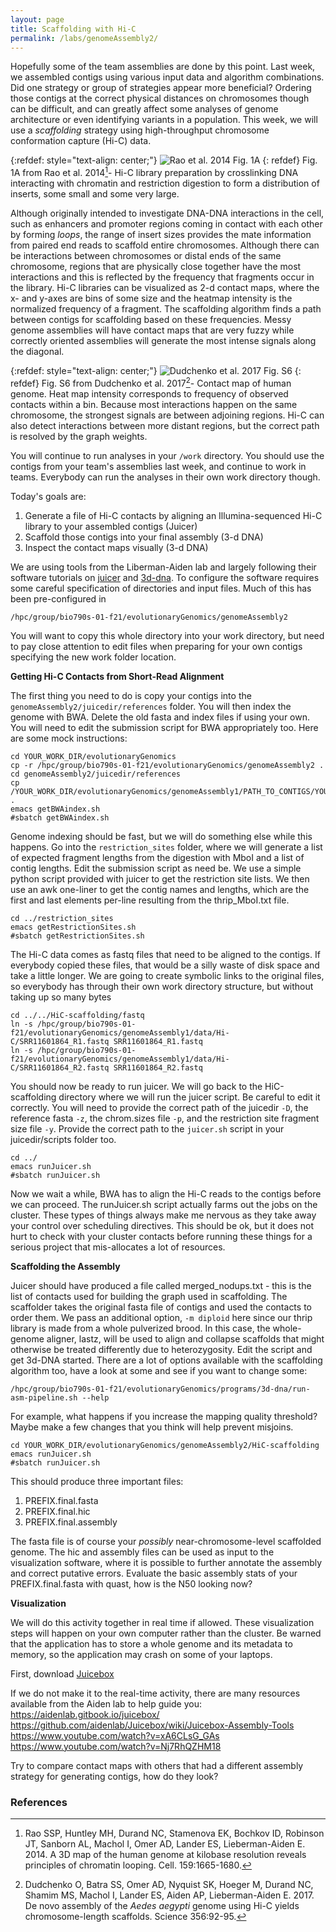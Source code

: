 ```yaml
---
layout: page
title: Scaffolding with Hi-C
permalink: /labs/genomeAssembly2/
---
```


Hopefully some of the team assemblies are done by this point. Last week, we assembled contigs using various input data and algorithm combinations. Did one strategy or group of strategies appear more beneficial? Ordering those contigs at the correct physical distances on chromosomes though can be difficult, and can greatly affect some analyses of genome architecture or even identifying variants in a population. This week, we will use a *scaffolding* strategy using high-throughput chromosome conformation capture (Hi-C) data. 

{:refdef: style="text-align: center;"}
![Rao et al. 2014 Fig. 1A]({{site.baseurl}}/images/HiC_Fig1A.png)
{: refdef}
Fig. 1A from Rao et al. 2014[^1]- Hi-C library preparation by crosslinking DNA interacting with chromatin and restriction digestion to form a distribution of inserts, some small and some very large. 

Although originally intended to investigate DNA-DNA interactions in the cell, such as enhancers and promoter regions coming in contact with each other by forming *loops*, the range of insert sizes provides the mate information from paired end reads to scaffold entire chromosomes. Although there can be interactions between chromosomes or distal ends of the same chromosome, regions that are physically close together have the most interactions and this is reflected by the frequency that fragments occur in the library. Hi-C libraries can be visualized as 2-d contact maps, where the x- and y-axes are bins of some size and the heatmap intensity is the normalized frequency of a fragment. The scaffolding algorithm finds a path between contigs for scaffolding based on these frequencies. Messy genome assemblies will have contact maps that are very fuzzy while correctly oriented assemblies will generate the most intense signals along the diagonal. 

{:refdef: style="text-align: center;"}
![Dudchenko et al. 2017 Fig. S6]({{site.baseurl}}/images/HiCAssembly_FigS6.png)
{: refdef}
Fig. S6 from Dudchenko et al. 2017[^2]- Contact map of human genome. Heat map intensity corresponds to frequency of observed contacts within a bin. Because most interactions happen on the same chromosome, the strongest signals are between adjoining regions. Hi-C can also detect interactions between more distant regions, but the correct path is resolved by the graph weights.

You will continue to run analyses in your `/work` directory. You should use the contigs from your team's assemblies last week, and continue to work in teams. Everybody can run the analyses in their own work directory though.

Today's goals are:
1. Generate a file of Hi-C contacts by aligning an Illumina-sequenced Hi-C library to your assembled contigs (Juicer)
2. Scaffold those contigs into your final assembly (3-d DNA)
3. Inspect the contact maps visually (3-d DNA)

We are using tools from the Liberman-Aiden lab and largely following their software tutorials on [juicer](https://github.com/aidenlab/juicer/wiki/Running-Juicer-on-a-cluster) and [3d-dna](https://aidenlab.org/assembly/manual_180322.pdf). To configure the software requires some careful specification of directories and input files. Much of this has been pre-configured in
```
/hpc/group/bio790s-01-f21/evolutionaryGenomics/genomeAssembly2
```
You will want to copy this whole directory into your work directory, but need to pay close attention to edit files when preparing for your own contigs specifying the new work folder location.

**Getting Hi-C Contacts from Short-Read Alignment**

The first thing you need to do is copy your contigs into the `genomeAssembly2/juicedir/references` folder. You will then index the genome with BWA. Delete the old fasta and index files if using your own. You will need to edit the submission script for BWA appropriately too. Here are some mock instructions:
```
cd YOUR_WORK_DIR/evolutionaryGenomics
cp -r /hpc/group/bio790s-01-f21/evolutionaryGenomics/genomeAssembly2 .
cd genomeAssembly2/juicedir/references
cp /YOUR_WORK_DIR/evolutionaryGenomics/genomeAssembly1/PATH_TO_CONTIGS/YOUR_CONTIGS.fasta .
emacs getBWAindex.sh
#sbatch getBWAindex.sh
```

Genome indexing should be fast, but we will do something else while this happens. Go into the `restriction_sites` folder, where we will generate a list of expected fragment lengths from the digestion with MboI and a list of contig lengths. Edit the submission script as need be. We use a simple python script provided with juicer to get the restriction site lists. We then use an awk one-liner to get the contig names and lengths, which are the first and last elements per-line resulting from the thrip\_MboI.txt file.
```
cd ../restriction_sites
emacs getRestrictionSites.sh
#sbatch getRestrictionSites.sh
```

The Hi-C data comes as fastq files that need to be aligned to the contigs. If everybody copied these files, that would be a silly waste of disk space and take a little longer. We are going to create symbolic links to the original files, so everybody has through their own work directory structure, but without taking up so many bytes
```
cd ../../HiC-scaffolding/fastq
ln -s /hpc/group/bio790s-01-f21/evolutionaryGenomics/genomeAssembly1/data/Hi-C/SRR11601864_R1.fastq SRR11601864_R1.fastq
ln -s /hpc/group/bio790s-01-f21/evolutionaryGenomics/genomeAssembly1/data/Hi-C/SRR11601864_R2.fastq SRR11601864_R2.fastq
``` 

You should now be ready to run juicer. We will go back to the HiC-scaffolding directory where we will run the juicer script. Be careful to edit it correctly. You will need to provide the correct path of the juicedir `-D`, the reference fasta `-z`, the chrom.sizes file `-p`, and the restriction site fragment size file `-y`. Provide the correct path to the `juicer.sh` script in your juicedir/scripts folder too.
```
cd ../
emacs runJuicer.sh
#sbatch runJuicer.sh
```

Now we wait a while, BWA has to align the Hi-C reads to the contigs before we can proceed. The runJuicer.sh script actually farms out the jobs on the cluster. These types of things always make me nervous as they take away your control over scheduling directives. This should be ok, but it does not hurt to check with your cluster contacts before running these things for a serious project that mis-allocates a lot of resources.

**Scaffolding the Assembly**

Juicer should have produced a file called merged_nodups.txt - this is the list of contacts used for building the graph used in scaffolding. The scaffolder takes the original fasta file of contigs and used the contacts to order them. We pass an additional option, `-m diploid` here since our thrip library is made from a whole pulverized brood. In this case, the whole-genome aligner, lastz, will be used to align and collapse scaffolds that might otherwise be treated differently due to heterozygosity. Edit the script and get 3d-DNA started. There are a lot of options available with the scaffolding algorithm too, have a look at some and see if you want to change some:
```
/hpc/group/bio790s-01-f21/evolutionaryGenomics/programs/3d-dna/run-asm-pipeline.sh --help
```

For example, what happens if you increase the mapping quality threshold? Maybe make a few changes that you think will help prevent misjoins.
```
cd YOUR_WORK_DIR/evolutionaryGenomics/genomeAssembly2/HiC-scaffolding
emacs runJuicer.sh
#sbatch runJuicer.sh
```

This should produce three important files:
1. PREFIX.final.fasta
2. PREFIX.final.hic
3. PREFIX.final.assembly

The fasta file is of course your *possibly* near-chromosome-level scaffolded genome. The hic and assembly files can be used as input to the visualization software, where it is possible to further annotate the assembly and correct putative errors. Evaluate the basic assembly stats of your PREFIX.final.fasta with quast, how is the N50 looking now?

**Visualization**

We will do this activity together in real time if allowed. These visualization steps will happen on your own computer rather than the cluster. Be warned that the application has to store a whole genome and its metadata to memory, so the application may crash on some of your laptops.

First, download [Juicebox](https://github.com/aidenlab/Juicebox/wiki/Download)

If we do not make it to the real-time activity, there are many resources available from the Aiden lab to help guide you:
https://aidenlab.gitbook.io/juicebox/
https://github.com/aidenlab/Juicebox/wiki/Juicebox-Assembly-Tools
https://www.youtube.com/watch?v=xA6CLsG_GAs
https://www.youtube.com/watch?v=Nj7RhQZHM18

Try to compare contact maps with others that had a different assembly strategy for generating contigs, how do they look?

### References
[^1]: Rao SSP, Huntley MH, Durand NC, Stamenova EK, Bochkov ID, Robinson JT, Sanborn AL, Machol I, Omer AD, Lander ES, Lieberman-Aiden E. 2014. A 3D map of the human genome at kilobase resolution reveals principles of chromatin looping. Cell. 159:1665-1680.
[^2]: Dudchenko O, Batra SS, Omer AD, Nyquist SK, Hoeger M, Durand NC, Shamim MS, Machol I, Lander ES, Aiden AP, Lieberman-Aiden E. 2017. De novo assembly of the *Aedes aegypti* genome using Hi-C yields chromosome-length scaffolds. Science 356:92-95.